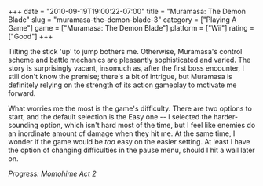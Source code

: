 +++
date = "2010-09-19T19:00:22-07:00"
title = "Muramasa: The Demon Blade"
slug = "muramasa-the-demon-blade-3"
category = ["Playing A Game"]
game = ["Muramasa: The Demon Blade"]
platform = ["Wii"]
rating = ["Good"]
+++

Tilting the stick 'up' to jump bothers me.  Otherwise, Muramasa's control scheme and battle mechanics are pleasantly sophisticated and varied.  The story is surprisingly vacant, insomuch as, after the first boss encounter, I still don't know the premise; there's a bit of intrigue, but Muramasa is definitely relying on the strength of its action gameplay to motivate me forward.

What worries me the most is the game's difficulty.  There are two options to start, and the default selection is the Easy one -- I selected the harder-sounding option, which isn't hard most of the time, but I feel like enemies do an inordinate amount of damage when they hit me.  At the same time, I wonder if the game would be <i>too</i> easy on the easier setting.  At least I have the option of changing difficulties in the pause menu, should I hit a wall later on.

<i>Progress: Momohime Act 2</i>
